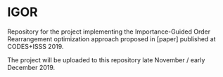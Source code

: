 # IGOR
Repository for the project implementing the Importance-Guided Order Rearrangement optimization approach proposed in [paper] published at CODES+ISSS 2019.

The project will be uploaded to this repository late November / early December 2019.
